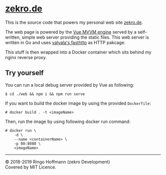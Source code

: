 # [zekro.de](https://zekro.de)

This is the source code that powers my personal web site [zekro.de](https://zekro.de).

The web page is powered by the [Vue MVVM engine](https://vuejs.org) served by a self-written, simple web server providing the static files. This web server is written in Go and uses [valyala's fasthttp](https://github.com/valyala/fasthttp) as HTTP pakcage.

This stuff is then wrapped into a Docker container which sits behind my nginx reverse proxy.

## Try yourself

You can run a local debug server provided by Vue as following:
```
$ cd ./web && npm i && npm run serve
```

If you want to build the docker image by using the provided `Dockerfile`:
```
# docker build . -t <imageName>
```

Then, run the image by using following docker run command:
```
# docker run \
    -d \
    --name <containerName> \
    -p 80:8080 \
    <imageName>
```

---

© 2018-2019 Ringo Hoffmann (zekro Development)  
Covered by MIT Licence.

